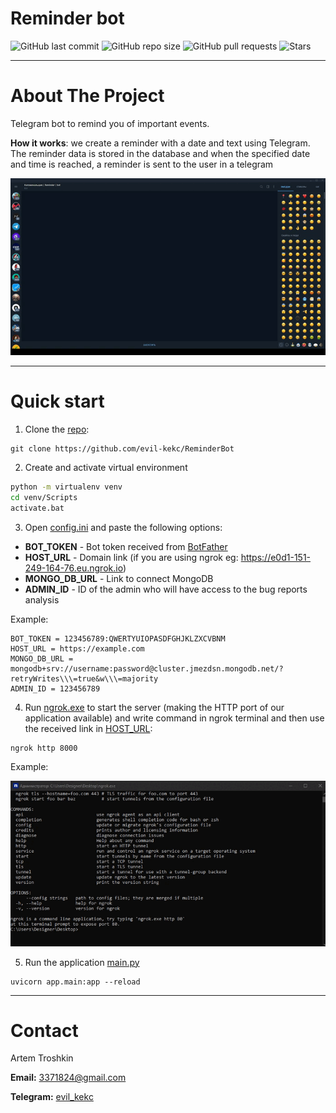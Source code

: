 # Reminder bot

![GitHub last commit](https://img.shields.io/github/last-commit/evil-kekc/ReminderBot)
![GitHub repo size](https://img.shields.io/github/repo-size/evil-kekc/ReminderBot)
![GitHub pull requests](https://img.shields.io/github/issues-pr/evil-kekc/ReminderBot)
![Stars](https://img.shields.io/github/stars/evil-kekc/ReminderBot?style=social)

---

# About The Project

Telegram bot to remind you of important events.

**How it works**: we create a reminder with a date and text using Telegram. The reminder data is stored in the database
and
when the specified date and time is reached, a reminder is sent to the user in a telegram

![til](images/UsageExample.gif)

---

# Quick start

1. Clone the [repo](https://github.com/evil-kekc/ReminderBot):

```
git clone https://github.com/evil-kekc/ReminderBot
```

2. Create and activate virtual environment

  ```sh
  python -m virtualenv venv
  cd venv/Scripts
  activate.bat
  ```

3. Open [config.ini](config/config.ini) and paste the following options:

* **BOT_TOKEN** - Bot token received from [BotFather](https://t.me/BotFather)
* **HOST_URL** - Domain link (if you are using ngrok eg: https://e0d1-151-249-164-76.eu.ngrok.io)
* **MONGO_DB_URL** - Link to connect MongoDB
* **ADMIN_ID** - ID of the admin who will have access to the bug reports analysis

Example:

```
BOT_TOKEN = 123456789:QWERTYUIOPASDFGHJKLZXCVBNM
HOST_URL = https://example.com
MONGO_DB_URL = mongodb+srv://username:password@cluster.jmezdsn.mongodb.net/?retryWrites\\\=true&w\\\=majority
ADMIN_ID = 123456789
```

4. Run [ngrok.exe](config/ngrok.exe) to start the server (making the HTTP port of our application available) and write
   command in ngrok terminal and then use the received link in [HOST_URL](config/config.ini):

```
ngrok http 8000
```

Example:

![til](images/NgrokExample.gif)



5. Run the application [main.py](app/main.py)

```
uvicorn app.main:app --reload
```

---

# Contact

Artem Troshkin

**Email:** 3371824@gmail.com

**Telegram:** [evil_kekc](https://t.me/evil_kekc)
